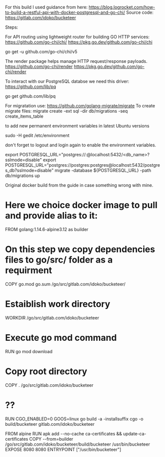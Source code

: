 For this build I used guidance from here:
https://blog.logrocket.com/how-to-build-a-restful-api-with-docker-postgresql-and-go-chi/
Source code:
https://gitlab.com/idoko/bucketeer

Steps:

For API routing using lightweight router for building GO HTTP services:
https://github.com/go-chi/chi/
https://pkg.go.dev/github.com/go-chi/chi

go get -u github.com/go-chi/chi/v5

The render package helps manage HTTP request/response payloads.
https://github.com/go-chi/render
https://pkg.go.dev/github.com/go-chi/render


To interact with our PostgreSQL databse we need this driver:
https://github.com/lib/pq

go get github.com/lib/pq

For migratation use:
https://github.com/golang-migrate/migrate
To create migrate files:
migrate create -ext sql -dir db/migrations -seq create_items_table

to add new permanent environment variables in latest Ubuntu versions

sudo -H gedit /etc/environment

don't forget to logout and login again to enable the environment variables.

export POSTGRESQL_URL="postgres://<user>:<password>@localhost:5432/<db_name>?sslmode=disable"
export POSTGRESQL_URL="postgres://postgres:postgres@localhost:5432/postgres_db?sslmode=disable"
migrate -database ${POSTGRESQL_URL} -path db/migrations up

Original docker build from the guide in case something wrong with mine.

# Here we choice docker image to pull and provide alias to it: 
FROM golang:1.14.6-alpine3.12 as builder
# On this step we copy dependencies files to go/src/ folder as a requirment 
COPY go.mod go.sum /go/src/gitlab.com/idoko/bucketeer/
# Estaiblish work directory
WORKDIR /go/src/gitlab.com/idoko/bucketeer
# Execute go mod command
RUN go mod download
# Copy root directory 
COPY . /go/src/gitlab.com/idoko/bucketeer
# ??
RUN CGO_ENABLED=0 GOOS=linux go build -a -installsuffix cgo -o build/bucketeer gitlab.com/idoko/bucketeer

FROM alpine
RUN apk add --no-cache ca-certificates && update-ca-certificates
COPY --from=builder /go/src/gitlab.com/idoko/bucketeer/build/bucketeer /usr/bin/bucketeer
EXPOSE 8080 8080
ENTRYPOINT ["/usr/bin/bucketeer"]